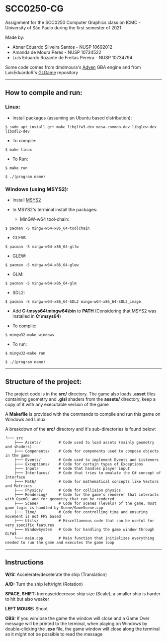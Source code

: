 # SCC0250-CG

Assignment for the SCC0250 Computer Graphics class on ICMC - University of São Paulo during the first semester of 2021

Made by:

* Abner Eduardo Silveira Santos - NUSP 10692012
* Amanda de Moura Peres - NUSP 10734522
* Luís Eduardo Rozante de Freitas Pereira - NUSP 10734794

Some code comes from dmdmoura's [Adven](https://github.com/dmdemoura/Adven) GBA engine and from LuisEduardoR's [GLGame](https://github.com/LuisEduardoR/GLGame) repository


---

## How to compile and run:

### Linux:

* Install packages (assuming an Ubuntu based distribution):

```
$ sudo apt install g++ make libglfw3-dev mesa-common-dev libglew-dev libsdl2-dev
```

* To compile:

```
$ make linux
```

* To Run:

```
$ make run
```

```
$ ./(program name)
```


### Windows (using MSYS2):

* Install [MSYS2](https://www.msys2.org/)

* In MSYS2's terminal install the packages:

  - MinGW-w64 tool-chain:

```
$ pacman -S mingw-w64-x86_64-toolchain
```

  - GLFW:

```
$ pacman -S mingw-w64-x86_64-glfw
```

  - GLEW:

```
$ pacman -S mingw-w64-x86_64-glew
```

  - GLM:

```
$ pacman -S mingw-w64-x86_64-glm
```

  - SDL2:

```
$ pacman -S mingw-w64-x86_64-SDL2 mingw-w64-x86_64-SDL2_image
```

* Add **C:\msys64\mingw64\bin** to **PATH** (Considering that MSYS2 was installed in **C:\msys64**)

* To compile:

```
$ mingw32-make windows
```

* To run:

```
$ mingw32-make run
```


```
$ ./(program name)
```

---

## Structure of the project:

The project code is in the **src/** directory. The game also loads **.asset** files containing geometry and **.glsl** shaders from the **assets/** directory, keep a copy of it with any executable version of the game

A **Makefile** is provided with the commands to compile and run this game on Windows and Linux

A breakdown of the **src/** directory and it's sub-directories is found below:

```
└─── src
    ├─── Assets/        # Code used to load assets (mainly geometry and shaders)
    ├─── Components/    # Code for components used to compose objects in the game
    ├─── Events/        # Code used to implement Events and Listeners
    ├─── Exceptions/    # Code for certain types of Exceptions
    ├─── Input/         # Code that handles player input
    ├─── Interfaces/    # Code that tries to emulate the C# concept of Interface
    ├─── Math/          # Code for mathematical concepts like Vectors and Matrixes
    ├─── Physics/       # Code for collision physics
    ├─── Rendering/     # Code for the game's renderer that interacts with OpenGL and for geometry that can be rendered
    ├─── Scene/         # Code for scenes (levels) of the game, most game logic is handled by Scene/GameScene.cpp
    ├─── Time/          # Code for controlling time and ensuring movement is not FPS based
    ├─── Utils/         # Miscellaneous code that can be useful for very specific features
    ├─── WindowSystem   # Code for handling the game window through GLFW3
    └─── main.cpp       # Main function that initializes everything needed to run the game and executes the game loop
```

---

## Instructions

**W/S:**            Accelerate/decelerate the ship (Translation)

**A/D:**            Turn the ship left/right (Rotation)

**SPACE, SHIFT:**   Increase/decrease ship size (Scale), a smaller ship is harder to hit but also weaker

**LEFT MOUSE:**     Shoot

**OBS:** If you win/lose the game the window will close and a Game Over message will be printed to the terminal, when playing on Windows by double-clicking the **.exe** file, the game window will close along the terminal so it might not be possible to read the message